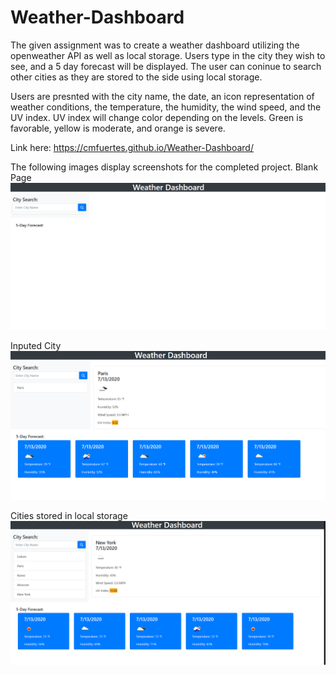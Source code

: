 # Weather-Dashboard
The given assignment was to create a weather dashboard utilizing the openweather API as well as local storage. Users type in the city they wish to see, and a 5 day forecast will be displayed. The user can coninue to search other cities as they are stored to the side using local storage. 

Users are presnted with the city name, the date, an icon representation of weather conditions, the temperature, the humidity, the wind speed, and the UV index. UV index will change color depending on the levels. Green is favorable, yellow is moderate, and orange is severe. 

Link here: https://cmfuertes.github.io/Weather-Dashboard/

The following images display screenshots for the completed project.
Blank Page
![Screenshot1](./assets/Screenshot1.png)

Inputed City
![Screenshot2](./assets/Screenshot2.png)

Cities stored in local storage
![Screenshot3](./assets/ScreenshotWeatherDashboard.png)

